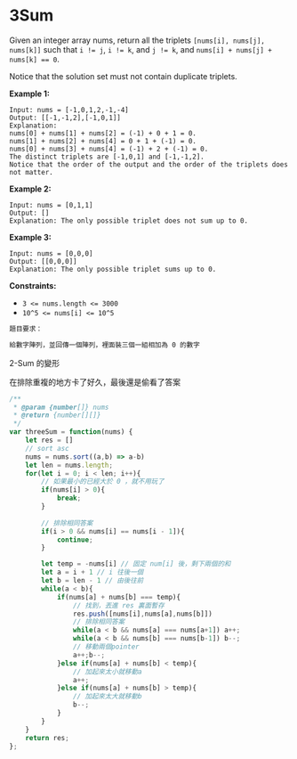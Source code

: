 # 3Sum

Given an integer array nums, return all the triplets `[nums[i], nums[j], nums[k]]` such that `i != j`, `i != k`, and `j != k`, and `nums[i] + nums[j] + nums[k] == 0`.

Notice that the solution set must not contain duplicate triplets.

**Example 1:**

```
Input: nums = [-1,0,1,2,-1,-4]
Output: [[-1,-1,2],[-1,0,1]]
Explanation:
nums[0] + nums[1] + nums[2] = (-1) + 0 + 1 = 0.
nums[1] + nums[2] + nums[4] = 0 + 1 + (-1) = 0.
nums[0] + nums[3] + nums[4] = (-1) + 2 + (-1) = 0.
The distinct triplets are [-1,0,1] and [-1,-1,2].
Notice that the order of the output and the order of the triplets does not matter.

```

**Example 2:**

```
Input: nums = [0,1,1]
Output: []
Explanation: The only possible triplet does not sum up to 0.

```

**Example 3:**

```
Input: nums = [0,0,0]
Output: [[0,0,0]]
Explanation: The only possible triplet sums up to 0.

```

**Constraints:**

- `3 <= nums.length <= 3000`
- `10^5 <= nums[i] <= 10^5`

```markdown
題目要求：

給數字陣列，並回傳一個陣列，裡面裝三個一組相加為 0 的數字
```

2-Sum 的變形

在排除重複的地方卡了好久，最後還是偷看了答案

```jsx
/**
 * @param {number[]} nums
 * @return {number[][]}
 */
var threeSum = function(nums) {
    let res = []
    // sort asc
    nums = nums.sort((a,b) => a-b)
    let len = nums.length;
    for(let i = 0; i < len; i++){
        // 如果最小的已經大於 0 ，就不用玩了
        if(nums[i] > 0){
            break;
        }
        
        // 排除相同答案 
        if(i > 0 && nums[i] == nums[i - 1]){
            continue;
        }

        let temp = -nums[i] // 固定 num[i] 後，剩下兩個的和
        let a = i + 1 // i 往後一個
        let b = len - 1 // 由後往前
        while(a < b){
            if(nums[a] + nums[b] === temp){
                // 找到，丟進 res 裏面暫存
                res.push([nums[i],nums[a],nums[b]])
                // 排除相同答案
                while(a < b && nums[a] === nums[a+1]) a++;
                while(a < b && nums[b] === nums[b-1]) b--;
                // 移動兩個pointer
                a++;b--;
            }else if(nums[a] + nums[b] < temp){
                // 加起來太小就移動a
                a++;
            }else if(nums[a] + nums[b] > temp){
                // 加起來太大就移動b
                b--;
            }
        }
    }
    return res;
};
```